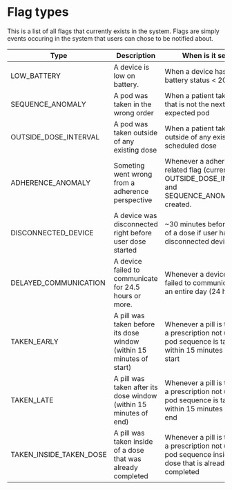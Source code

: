 # Flag types
This is a list of all flags that currently exists in the system. Flags are simply events occuring in the system that users can chose to be notified about.

Type                    | Description                                      | When is it sent?
----                    | -----------                                      | -----------
LOW_BATTERY             | A device is low on battery.                      | When a device has a battery status < 20%
SEQUENCE_ANOMALY        | A pod was taken in the wrong order               | When a patient takes a pod that is not the next expected pod
OUTSIDE_DOSE_INTERVAL   | A pod was taken outside of any existing dose     | When a patient takes a pod outside of any existing scheduled dose
ADHERENCE_ANOMALY       | Someting went wrong from a adherence perspective | Whenever a adherence-related flag (currently: OUTSIDE_DOSE_INTERVAL and SEQUENCE_ANOMALY) is created.
DISCONNECTED_DEVICE     | A device was disconnected right before user dose started | ~30 minutes before start of a dose if user has a disconnected device
DELAYED_COMMUNICATION   | A device failed to communicate for 24.5 hours or more. | Whenever a device has failed to communicate for an entire day (24 hours)
TAKEN_EARLY             | A pill was taken before its dose window (within 15 minutes of start) | Whenever a pill is taken for a prescription not using pod sequence is taken within 15 minutes of dose start
TAKEN_LATE              | A pill was taken after its dose window (within 15 minutes of end) | Whenever a pill is taken for a prescription not using pod sequence is taken within 15 minutes of dose end
TAKEN_INSIDE_TAKEN_DOSE | A pill was taken inside of a dose that was already completed | Whenever a pill is taken for a prescription not using pod sequence inside of a dose that is already completed